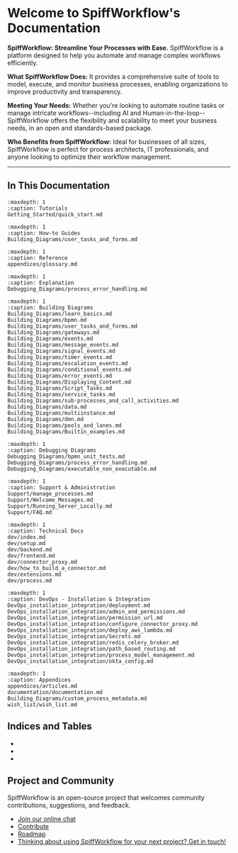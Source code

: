 # Welcome to SpiffWorkflow's Documentation

**SpiffWorkflow: Streamline Your Processes with Ease.** SpiffWorkflow is a platform designed to help you automate and manage complex workflows efficiently.

**What SpiffWorkflow Does:** It provides a comprehensive suite of tools to model, execute, and monitor business processes, enabling organizations to improve productivity and transparency.

**Meeting Your Needs:** Whether you're looking to automate routine tasks or manage intricate workflows--including AI and Human-in-the-loop--SpiffWorkflow offers the flexibility and scalability to meet your business needs, in an open and standards-based package.

**Who Benefits from SpiffWorkflow:** Ideal for businesses of all sizes, SpiffWorkflow is perfect for process architects, IT professionals, and anyone looking to optimize their workflow management.

---

## In This Documentation

```{toctree}
:maxdepth: 1
:caption: Tutorials
Getting_Started/quick_start.md
```

```{toctree}
:maxdepth: 1
:caption: How-to Guides
Building_Diagrams/user_tasks_and_forms.md
```

```{toctree}
:maxdepth: 1
:caption: Reference
appendices/glossary.md
```

```{toctree}
:maxdepth: 1
:caption: Explanation
Debugging_Diagrams/process_error_handling.md
```

```{toctree}
:maxdepth: 1
:caption: Building Diagrams
Building_Diagrams/learn_basics.md
Building_Diagrams/bpmn.md
Building_Diagrams/user_tasks_and_forms.md
Building_Diagrams/gateways.md
Building_Diagrams/events.md
Building_Diagrams/message_events.md
Building_Diagrams/signal_events.md
Building_Diagrams/timer_events.md
Building_Diagrams/escalation_events.md
Building_Diagrams/conditional_events.md
Building_Diagrams/error_events.md
Building_Diagrams/Displaying_Content.md
Building_Diagrams/Script_Tasks.md
Building_Diagrams/service_tasks.md
Building_Diagrams/sub-processes_and_call_activities.md
Building_Diagrams/data.md
Building_Diagrams/multiinstance.md
Building_Diagrams/dmn.md
Building_Diagrams/pools_and_lanes.md
Building_Diagrams/Builtin_examples.md
```

```{toctree}
:maxdepth: 1
:caption: Debugging Diagrams
Debugging_Diagrams/bpmn_unit_tests.md
Debugging_Diagrams/process_error_handling.md
Debugging_Diagrams/executable_non_executable.md
```

```{toctree}
:maxdepth: 1
:caption: Support & Administration
Support/manage_processes.md
Support/Welcome_Messages.md
Support/Running_Server_Locally.md
Support/FAQ.md
```

```{toctree}
:maxdepth: 1
:caption: Technical Docs
dev/index.md
dev/setup.md
dev/backend.md
dev/frontend.md
dev/connector_proxy.md
dev/how_to_build_a_connector.md
dev/extensions.md
dev/process.md
```

```{toctree}
:maxdepth: 1
:caption: DevOps - Installation & Integration
DevOps_installation_integration/deployment.md
DevOps_installation_integration/admin_and_permissions.md
DevOps_installation_integration/permission_url.md
DevOps_installation_integration/configure_connector_proxy.md
DevOps_installation_integration/deploy_aws_lambda.md
DevOps_installation_integration/Secrets.md
DevOps_installation_integration/redis_celery_broker.md
DevOps_installation_integration/path_based_routing.md
DevOps_installation_integration/process_model_management.md
DevOps_installation_integration/okta_config.md
```

```{toctree}
:maxdepth: 1
:caption: Appendices
appendices/articles.md
documentation/documentation.md
Building_Diagrams/custom_process_metadata.md
wish_list/wish_list.md
```

## Indices and Tables

- [](genindex)
- [](modindex)
- [](search)

## Project and Community

SpiffWorkflow is an open-source project that welcomes community contributions, suggestions, and feedback.

- [Join our online chat](https://discord.gg/F6Kb7HNK7B)
- [Contribute](https://github.com/sartography/spiff-arena/blob/main/CONTRIBUTING.rst)
- [Roadmap](https://github.com/sartography/spiff-arena/issues)
- [Thinking about using SpiffWorkflow for your next project? Get in touch!](https://www.spiffworkflow.org/)
